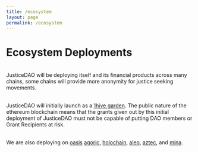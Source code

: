 ```yaml
---
title: /ecosystem
layout: page
permalink: /ecosystem
---
```


# Ecosystem Deployments

<br>JusticeDAO will be deploying itself and its financial products across many chains, some chains will provide more anonymity for justice seeking movements.<br/>

<br>JusticeDAO will initially launch as a [1hive garden](https://gardens.1hive.org/#/home). The public nature of the ethereum blockchain means that the grants given out by this initial deployment of JusticeDAO must not be capable of putting DAO members or Grant Recipients at risk.<br/>

<br>We are also deploying on [oasis](https://oasisprotocol.org/) [agoric](https://agoric.com), [holochain](https://www.holochain.org/), [aleo](https://www.aleo.org/), [aztec](https://aztec.network/), and [mina](https://minaprotocol.com/).<br/>
